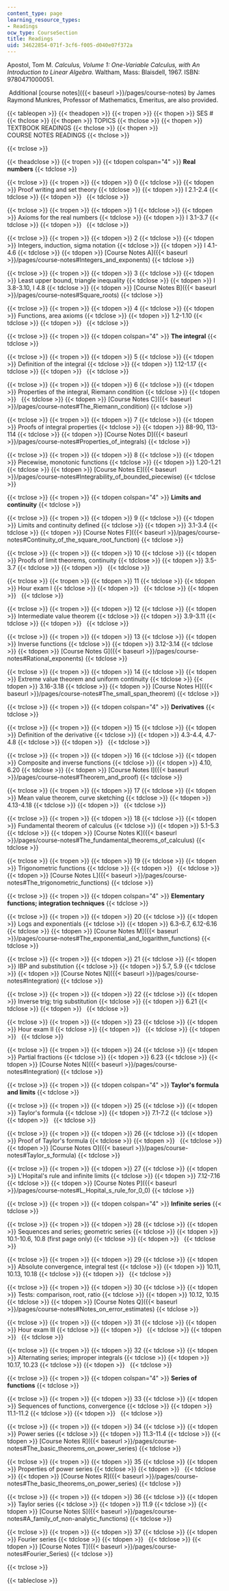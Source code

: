 ```yaml
---
content_type: page
learning_resource_types:
- Readings
ocw_type: CourseSection
title: Readings
uid: 34622854-071f-3cf6-f005-d040e07f372a
---
```


Apostol, Tom M. _Calculus, Volume 1: One-Variable Calculus, with An Introduction to Linear Algebra_. Waltham, Mass: Blaisdell, 1967. ISBN: 9780471000051.

 Additional [course notes]({{< baseurl >}}/pages/course-notes) by James Raymond Munkres, Professor of Mathematics, Emeritus, are also provided. 

{{< tableopen >}}
{{< theadopen >}}
{{< tropen >}}
{{< thopen >}}
SES #
{{< thclose >}}
{{< thopen >}}
TOPICS
{{< thclose >}}
{{< thopen >}}
TEXTBOOK READINGS
{{< thclose >}}
{{< thopen >}}
COURSE NOTES READINGS
{{< thclose >}}

{{< trclose >}}

{{< theadclose >}}
{{< tropen >}}
{{< tdopen colspan="4" >}}
**Real numbers**
{{< tdclose >}}

{{< trclose >}}
{{< tropen >}}
{{< tdopen >}}
0
{{< tdclose >}}
{{< tdopen >}}
Proof writing and set theory
{{< tdclose >}}
{{< tdopen >}}
I 2.1-2.4
{{< tdclose >}}
{{< tdopen >}}
 
{{< tdclose >}}

{{< trclose >}}
{{< tropen >}}
{{< tdopen >}}
1
{{< tdclose >}}
{{< tdopen >}}
Axioms for the real numbers
{{< tdclose >}}
{{< tdopen >}}
I 3.1-3.7
{{< tdclose >}}
{{< tdopen >}}
 
{{< tdclose >}}

{{< trclose >}}
{{< tropen >}}
{{< tdopen >}}
2
{{< tdclose >}}
{{< tdopen >}}
Integers, induction, sigma notation
{{< tdclose >}}
{{< tdopen >}}
I 4.1-4.6
{{< tdclose >}}
{{< tdopen >}}
[Course Notes A]({{< baseurl >}}/pages/course-notes#Integers_and_exponents)
{{< tdclose >}}

{{< trclose >}}
{{< tropen >}}
{{< tdopen >}}
3
{{< tdclose >}}
{{< tdopen >}}
Least upper bound, triangle inequality
{{< tdclose >}}
{{< tdopen >}}
I 3.8-3.10, I 4.8
{{< tdclose >}}
{{< tdopen >}}
[Course Notes B]({{< baseurl >}}/pages/course-notes#Square_roots)
{{< tdclose >}}

{{< trclose >}}
{{< tropen >}}
{{< tdopen >}}
4
{{< tdclose >}}
{{< tdopen >}}
Functions, area axioms
{{< tdclose >}}
{{< tdopen >}}
1.2-1.10
{{< tdclose >}}
{{< tdopen >}}
 
{{< tdclose >}}

{{< trclose >}}
{{< tropen >}}
{{< tdopen colspan="4" >}}
**The integral**
{{< tdclose >}}

{{< trclose >}}
{{< tropen >}}
{{< tdopen >}}
5
{{< tdclose >}}
{{< tdopen >}}
Definition of the integral
{{< tdclose >}}
{{< tdopen >}}
1.12-1.17
{{< tdclose >}}
{{< tdopen >}}
 
{{< tdclose >}}

{{< trclose >}}
{{< tropen >}}
{{< tdopen >}}
6
{{< tdclose >}}
{{< tdopen >}}
Properties of the integral, Riemann condition
{{< tdclose >}}
{{< tdopen >}}
 
{{< tdclose >}}
{{< tdopen >}}
[Course Notes C]({{< baseurl >}}/pages/course-notes#The_Riemann_condition)
{{< tdclose >}}

{{< trclose >}}
{{< tropen >}}
{{< tdopen >}}
7
{{< tdclose >}}
{{< tdopen >}}
Proofs of integral properties
{{< tdclose >}}
{{< tdopen >}}
88-90, 113-114
{{< tdclose >}}
{{< tdopen >}}
[Course Notes D]({{< baseurl >}}/pages/course-notes#Properties_of_integrals)
{{< tdclose >}}

{{< trclose >}}
{{< tropen >}}
{{< tdopen >}}
8
{{< tdclose >}}
{{< tdopen >}}
Piecewise, monotonic functions
{{< tdclose >}}
{{< tdopen >}}
1.20-1.21
{{< tdclose >}}
{{< tdopen >}}
[Course Notes E]({{< baseurl >}}/pages/course-notes#Integrability_of_bounded_piecewise)
{{< tdclose >}}

{{< trclose >}}
{{< tropen >}}
{{< tdopen colspan="4" >}}
**Limits and continuity**
{{< tdclose >}}

{{< trclose >}}
{{< tropen >}}
{{< tdopen >}}
9
{{< tdclose >}}
{{< tdopen >}}
Limits and continuity defined
{{< tdclose >}}
{{< tdopen >}}
3.1-3.4
{{< tdclose >}}
{{< tdopen >}}
[Course Notes F]({{< baseurl >}}/pages/course-notes#Continuity_of_the_square_root_function)
{{< tdclose >}}

{{< trclose >}}
{{< tropen >}}
{{< tdopen >}}
10
{{< tdclose >}}
{{< tdopen >}}
Proofs of limit theorems, continuity
{{< tdclose >}}
{{< tdopen >}}
3.5-3.7
{{< tdclose >}}
{{< tdopen >}}
 
{{< tdclose >}}

{{< trclose >}}
{{< tropen >}}
{{< tdopen >}}
11
{{< tdclose >}}
{{< tdopen >}}
Hour exam I
{{< tdclose >}}
{{< tdopen >}}
 
{{< tdclose >}}
{{< tdopen >}}
 
{{< tdclose >}}

{{< trclose >}}
{{< tropen >}}
{{< tdopen >}}
12
{{< tdclose >}}
{{< tdopen >}}
Intermediate value theorem
{{< tdclose >}}
{{< tdopen >}}
3.9-3.11
{{< tdclose >}}
{{< tdopen >}}
 
{{< tdclose >}}

{{< trclose >}}
{{< tropen >}}
{{< tdopen >}}
13
{{< tdclose >}}
{{< tdopen >}}
Inverse functions
{{< tdclose >}}
{{< tdopen >}}
3.12-3.14
{{< tdclose >}}
{{< tdopen >}}
[Course Notes G]({{< baseurl >}}/pages/course-notes#Rational_exponents)
{{< tdclose >}}

{{< trclose >}}
{{< tropen >}}
{{< tdopen >}}
14
{{< tdclose >}}
{{< tdopen >}}
Extreme value theorem and uniform continuity
{{< tdclose >}}
{{< tdopen >}}
3.16-3.18
{{< tdclose >}}
{{< tdopen >}}
[Course Notes H]({{< baseurl >}}/pages/course-notes#The_small_span_theorem)
{{< tdclose >}}

{{< trclose >}}
{{< tropen >}}
{{< tdopen colspan="4" >}}
**Derivatives**
{{< tdclose >}}

{{< trclose >}}
{{< tropen >}}
{{< tdopen >}}
15
{{< tdclose >}}
{{< tdopen >}}
Definition of the derivative
{{< tdclose >}}
{{< tdopen >}}
4.3-4.4, 4.7-4.8
{{< tdclose >}}
{{< tdopen >}}
 
{{< tdclose >}}

{{< trclose >}}
{{< tropen >}}
{{< tdopen >}}
16
{{< tdclose >}}
{{< tdopen >}}
Composite and inverse functions
{{< tdclose >}}
{{< tdopen >}}
4.10, 6.20
{{< tdclose >}}
{{< tdopen >}}
[Course Notes I]({{< baseurl >}}/pages/course-notes#Theorem_and_proof)
{{< tdclose >}}

{{< trclose >}}
{{< tropen >}}
{{< tdopen >}}
17
{{< tdclose >}}
{{< tdopen >}}
Mean value theorem, curve sketching
{{< tdclose >}}
{{< tdopen >}}
4.13-4.18
{{< tdclose >}}
{{< tdopen >}}
 
{{< tdclose >}}

{{< trclose >}}
{{< tropen >}}
{{< tdopen >}}
18
{{< tdclose >}}
{{< tdopen >}}
Fundamental theorem of calculus
{{< tdclose >}}
{{< tdopen >}}
5.1-5.3
{{< tdclose >}}
{{< tdopen >}}
[Course Notes K]({{< baseurl >}}/pages/course-notes#The_fundamental_theorems_of_calculus)
{{< tdclose >}}

{{< trclose >}}
{{< tropen >}}
{{< tdopen >}}
19
{{< tdclose >}}
{{< tdopen >}}
Trigonometric functions
{{< tdclose >}}
{{< tdopen >}}
 
{{< tdclose >}}
{{< tdopen >}}
[Course Notes L]({{< baseurl >}}/pages/course-notes#The_trigonometric_functions)
{{< tdclose >}}

{{< trclose >}}
{{< tropen >}}
{{< tdopen colspan="4" >}}
**Elementary functions; integration techniques**
{{< tdclose >}}

{{< trclose >}}
{{< tropen >}}
{{< tdopen >}}
20
{{< tdclose >}}
{{< tdopen >}}
Logs and exponentials
{{< tdclose >}}
{{< tdopen >}}
6.3-6.7, 6.12-6.16
{{< tdclose >}}
{{< tdopen >}}
[Course Notes M]({{< baseurl >}}/pages/course-notes#The_exponential_and_logarithm_functions)
{{< tdclose >}}

{{< trclose >}}
{{< tropen >}}
{{< tdopen >}}
21
{{< tdclose >}}
{{< tdopen >}}
IBP and substitution
{{< tdclose >}}
{{< tdopen >}}
5.7, 5.9
{{< tdclose >}}
{{< tdopen >}}
[Course Notes N]({{< baseurl >}}/pages/course-notes#Integration)
{{< tdclose >}}

{{< trclose >}}
{{< tropen >}}
{{< tdopen >}}
22
{{< tdclose >}}
{{< tdopen >}}
Inverse trig; trig substitution
{{< tdclose >}}
{{< tdopen >}}
6.21
{{< tdclose >}}
{{< tdopen >}}
 
{{< tdclose >}}

{{< trclose >}}
{{< tropen >}}
{{< tdopen >}}
23
{{< tdclose >}}
{{< tdopen >}}
Hour exam II
{{< tdclose >}}
{{< tdopen >}}
 
{{< tdclose >}}
{{< tdopen >}}
 
{{< tdclose >}}

{{< trclose >}}
{{< tropen >}}
{{< tdopen >}}
24
{{< tdclose >}}
{{< tdopen >}}
Partial fractions
{{< tdclose >}}
{{< tdopen >}}
6.23
{{< tdclose >}}
{{< tdopen >}}
[Course Notes N]({{< baseurl >}}/pages/course-notes#Integration)
{{< tdclose >}}

{{< trclose >}}
{{< tropen >}}
{{< tdopen colspan="4" >}}
**Taylor's formula and limits**
{{< tdclose >}}

{{< trclose >}}
{{< tropen >}}
{{< tdopen >}}
25
{{< tdclose >}}
{{< tdopen >}}
Taylor's formula
{{< tdclose >}}
{{< tdopen >}}
7.1-7.2
{{< tdclose >}}
{{< tdopen >}}
 
{{< tdclose >}}

{{< trclose >}}
{{< tropen >}}
{{< tdopen >}}
26
{{< tdclose >}}
{{< tdopen >}}
Proof of Taylor's formula
{{< tdclose >}}
{{< tdopen >}}
 
{{< tdclose >}}
{{< tdopen >}}
[Course Notes O]({{< baseurl >}}/pages/course-notes#Taylor_s_formula)
{{< tdclose >}}

{{< trclose >}}
{{< tropen >}}
{{< tdopen >}}
27
{{< tdclose >}}
{{< tdopen >}}
L'Hopital's rule and infinite limits
{{< tdclose >}}
{{< tdopen >}}
7.12-7.16
{{< tdclose >}}
{{< tdopen >}}
[Course Notes P]({{< baseurl >}}/pages/course-notes#L_Hopital_s_rule_for_0_0)
{{< tdclose >}}

{{< trclose >}}
{{< tropen >}}
{{< tdopen colspan="4" >}}
**Infinite series**
{{< tdclose >}}

{{< trclose >}}
{{< tropen >}}
{{< tdopen >}}
28
{{< tdclose >}}
{{< tdopen >}}
Sequences and series; geometric series
{{< tdclose >}}
{{< tdopen >}}
10.1-10.6, 10.8 (first page only)
{{< tdclose >}}
{{< tdopen >}}
 
{{< tdclose >}}

{{< trclose >}}
{{< tropen >}}
{{< tdopen >}}
29
{{< tdclose >}}
{{< tdopen >}}
Absolute convergence, integral test
{{< tdclose >}}
{{< tdopen >}}
10.11, 10.13, 10.18
{{< tdclose >}}
{{< tdopen >}}
 
{{< tdclose >}}

{{< trclose >}}
{{< tropen >}}
{{< tdopen >}}
30
{{< tdclose >}}
{{< tdopen >}}
Tests: comparison, root, ratio
{{< tdclose >}}
{{< tdopen >}}
10.12, 10.15
{{< tdclose >}}
{{< tdopen >}}
[Course Notes Q]({{< baseurl >}}/pages/course-notes#Notes_on_error_estimates)
{{< tdclose >}}

{{< trclose >}}
{{< tropen >}}
{{< tdopen >}}
31
{{< tdclose >}}
{{< tdopen >}}
Hour exam III
{{< tdclose >}}
{{< tdopen >}}
 
{{< tdclose >}}
{{< tdopen >}}
 
{{< tdclose >}}

{{< trclose >}}
{{< tropen >}}
{{< tdopen >}}
32
{{< tdclose >}}
{{< tdopen >}}
Alternating series; improper integrals
{{< tdclose >}}
{{< tdopen >}}
10.17, 10.23
{{< tdclose >}}
{{< tdopen >}}
 
{{< tdclose >}}

{{< trclose >}}
{{< tropen >}}
{{< tdopen colspan="4" >}}
**Series of functions**
{{< tdclose >}}

{{< trclose >}}
{{< tropen >}}
{{< tdopen >}}
33
{{< tdclose >}}
{{< tdopen >}}
Sequences of functions, convergence
{{< tdclose >}}
{{< tdopen >}}
11.1-11.2
{{< tdclose >}}
{{< tdopen >}}
 
{{< tdclose >}}

{{< trclose >}}
{{< tropen >}}
{{< tdopen >}}
34
{{< tdclose >}}
{{< tdopen >}}
Power series
{{< tdclose >}}
{{< tdopen >}}
11.3-11.4
{{< tdclose >}}
{{< tdopen >}}
[Course Notes R]({{< baseurl >}}/pages/course-notes#The_basic_theorems_on_power_series)
{{< tdclose >}}

{{< trclose >}}
{{< tropen >}}
{{< tdopen >}}
35
{{< tdclose >}}
{{< tdopen >}}
Properties of power series
{{< tdclose >}}
{{< tdopen >}}
 
{{< tdclose >}}
{{< tdopen >}}
[Course Notes R]({{< baseurl >}}/pages/course-notes#The_basic_theorems_on_power_series)
{{< tdclose >}}

{{< trclose >}}
{{< tropen >}}
{{< tdopen >}}
36
{{< tdclose >}}
{{< tdopen >}}
Taylor series
{{< tdclose >}}
{{< tdopen >}}
11.9
{{< tdclose >}}
{{< tdopen >}}
[Course Notes S]({{< baseurl >}}/pages/course-notes#A_family_of_non-analytic_functions)
{{< tdclose >}}

{{< trclose >}}
{{< tropen >}}
{{< tdopen >}}
37
{{< tdclose >}}
{{< tdopen >}}
Fourier series
{{< tdclose >}}
{{< tdopen >}}
 
{{< tdclose >}}
{{< tdopen >}}
[Course Notes T]({{< baseurl >}}/pages/course-notes#Fourier_Series)
{{< tdclose >}}

{{< trclose >}}

{{< tableclose >}}